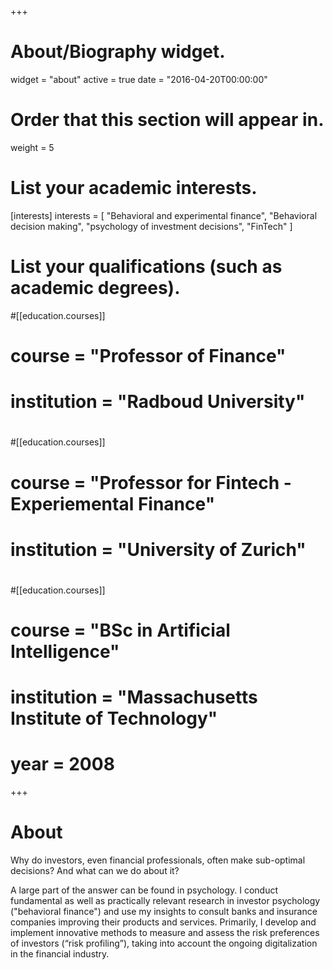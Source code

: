 +++
# About/Biography widget.
widget = "about"
active = true
date = "2016-04-20T00:00:00"

# Order that this section will appear in.
weight = 5

# List your academic interests.
[interests]
  interests = [
    "Behavioral and experimental finance",
    "Behavioral decision making",
    "psychology of investment decisions",
    "FinTech"
  ]

# List your qualifications (such as academic degrees).
#[[education.courses]]
#  course = "Professor of Finance"
#  institution = "Radboud University"
#
#[[education.courses]]
#  course = "Professor for Fintech - Experiemental Finance"
#  institution = "University of Zurich"
#
#[[education.courses]]
#  course = "BSc in Artificial Intelligence"
#  institution = "Massachusetts Institute of Technology"
#  year = 2008
 
+++

# About

Why do investors, even financial professionals, often make sub-optimal decisions? And what can we do about it?

A large part of the answer can be found in psychology. I conduct fundamental as well as practically relevant research in investor psychology ("behavioral finance") and use my insights to consult banks and insurance companies improving their products and services. Primarily, I develop and implement innovative methods to measure and assess the risk preferences of investors (“risk profiling”), taking into account the ongoing digitalization in the financial industry.
